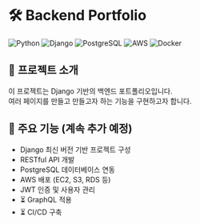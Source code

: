 # 🛠️ Backend Portfolio

![Python](https://img.shields.io/badge/Python-3.11.6-blue?style=for-the-badge&logo=python)
![Django](https://img.shields.io/badge/Django-Latest-092E20?style=for-the-badge&logo=django)
![PostgreSQL](https://img.shields.io/badge/PostgreSQL-Blue?style=for-the-badge&logo=postgresql)
![AWS](https://img.shields.io/badge/AWS-Cloud-orange?style=for-the-badge&logo=amazonwebservices)
![Docker](https://img.shields.io/badge/Docker-2496ED?style=for-the-badge&logo=docker&color=black)

## 📌 프로젝트 소개
이 프로젝트는 Django 기반의 백엔드 포트폴리오입니다.   
여러 페이지를 만들고 만들고자 하는 기능을 구현하고자 합니다.

## 🚀 주요 기능 (계속 추가 예정)
- Django 최신 버전 기반 프로젝트 구성
- RESTful API 개발
- PostgreSQL 데이터베이스 연동
- AWS 배포 (EC2, S3, RDS 등)
- JWT 인증 및 사용자 관리
- ⏳ GraphQL 적용
- ⏳ CI/CD 구축

